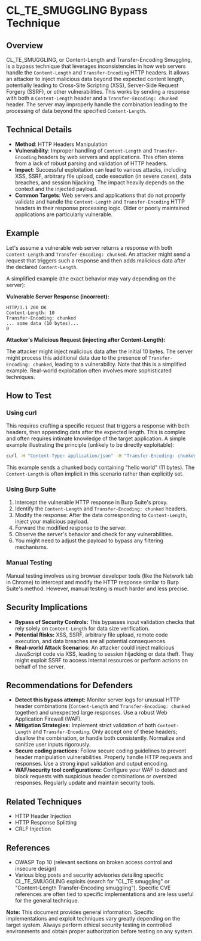 # CL_TE_SMUGGLING Bypass Technique

## Overview

CL_TE_SMUGGLING, or Content-Length and Transfer-Encoding Smuggling, is a bypass technique that leverages inconsistencies in how web servers handle the `Content-Length` and `Transfer-Encoding` HTTP headers.  It allows an attacker to inject malicious data beyond the expected content length, potentially leading to Cross-Site Scripting (XSS), Server-Side Request Forgery (SSRF), or other vulnerabilities. This works by sending a response with both a `Content-Length` header and a `Transfer-Encoding: chunked` header. The server may improperly handle the combination leading to the processing of data beyond the specified `Content-Length`.

## Technical Details

- **Method**: HTTP Headers Manipulation
- **Vulnerability**: Improper handling of `Content-Length` and `Transfer-Encoding` headers by web servers and applications.  This often stems from a lack of robust parsing and validation of HTTP headers.
- **Impact**:  Successful exploitation can lead to various attacks, including XSS, SSRF, arbitrary file upload, code execution (in severe cases), data breaches, and session hijacking.  The impact heavily depends on the context and the injected payload.
- **Common Targets**: Web servers and applications that do not properly validate and handle the `Content-Length` and `Transfer-Encoding` HTTP headers in their response processing logic. Older or poorly maintained applications are particularly vulnerable.

## Example

Let's assume a vulnerable web server returns a response with both `Content-Length` and `Transfer-Encoding: chunked`.  An attacker might send a request that triggers such a response and then adds malicious data after the declared `Content-Length`.

A simplified example (the exact behavior may vary depending on the server):

**Vulnerable Server Response (incorrect):**

```http
HTTP/1.1 200 OK
Content-Length: 10
Transfer-Encoding: chunked
... some data (10 bytes)...
0
```

**Attacker's Malicious Request (injecting after Content-Length):**

The attacker might inject malicious data after the initial 10 bytes. The server might process this additional data due to the presence of `Transfer-Encoding: chunked`, leading to a vulnerability.  Note that this is a simplified example. Real-world exploitation often involves more sophisticated techniques.

## How to Test

### Using curl

This requires crafting a specific request that triggers a response with both headers, then appending data after the expected length. This is complex and often requires intimate knowledge of the target application. A simple example illustrating the principle (unlikely to be directly exploitable):

```bash
curl -H "Content-Type: application/json" -H "Transfer-Encoding: chunked" -d "10\r\nhello world\r\n0\r\n" -X POST  http://vulnerable-server/endpoint
```
This example sends a chunked body containing "hello world" (11 bytes).  The `Content-Length` is often implicit in this scenario rather than explicitly set.


### Using Burp Suite

1. Intercept the vulnerable HTTP response in Burp Suite's proxy.
2. Identify the `Content-Length` and `Transfer-Encoding: chunked` headers.
3. Modify the response:  After the data corresponding to `Content-Length`, inject your malicious payload.
4. Forward the modified response to the server.
5. Observe the server's behavior and check for any vulnerabilities.
6. You might need to adjust the payload to bypass any filtering mechanisms.


### Manual Testing

Manual testing involves using browser developer tools (like the Network tab in Chrome) to intercept and modify the HTTP response similar to Burp Suite's method.  However, manual testing is much harder and less precise.

## Security Implications

- **Bypass of Security Controls:** This bypasses input validation checks that rely solely on `Content-Length` for data size verification.
- **Potential Risks:**  XSS, SSRF, arbitrary file upload, remote code execution, and data breaches are all potential consequences.
- **Real-world Attack Scenarios:**  An attacker could inject malicious JavaScript code via XSS, leading to session hijacking or data theft.  They might exploit SSRF to access internal resources or perform actions on behalf of the server.


## Recommendations for Defenders

- **Detect this bypass attempt:** Monitor server logs for unusual HTTP header combinations (`Content-Length` and `Transfer-Encoding: chunked` together) and unexpected large responses. Use a robust Web Application Firewall (WAF).
- **Mitigation Strategies:**  Implement strict validation of both `Content-Length` and `Transfer-Encoding`. Only accept one of these headers; disallow the combination, or handle both consistently.  Normalize and sanitize user inputs rigorously.
- **Secure coding practices:**  Follow secure coding guidelines to prevent header manipulation vulnerabilities. Properly handle HTTP requests and responses.  Use a strong input validation and output encoding.
- **WAF/security tool configurations:** Configure your WAF to detect and block requests with suspicious header combinations or oversized responses.  Regularly update and maintain security tools.

## Related Techniques

- HTTP Header Injection
- HTTP Response Splitting
- CRLF Injection


## References

- OWASP Top 10 (relevant sections on broken access control and insecure design)
- Various blog posts and security advisories detailing specific CL_TE_SMUGGLING exploits (search for "CL_TE smuggling" or "Content-Length Transfer-Encoding smuggling").  Specific CVE references are often tied to specific implementations and are less useful for the general technique.

**Note:** This document provides general information.  Specific implementations and exploit techniques vary greatly depending on the target system.  Always perform ethical security testing in controlled environments and obtain proper authorization before testing on any system.
